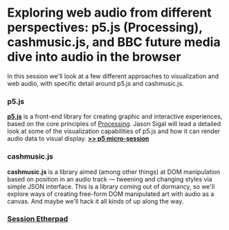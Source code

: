 # Exploring web audio from different perspectives: p5.js (Processing), cashmusic.js, and BBC future media dive into audio in the browser
  
In this session we'll look at a few different approaches to visualization and web audio, with
specific detail around p5.js and cashmusic.js. 

### p5.js
**[p5.js](http://p5js.org)** is a front-end library  for creating graphic and interactive experiences, based on the 
core principles of [Processing](https://processing.org/). Jason Sigal will lead a detailed look at 
some of the visualization capabilities of p5.js and how it can render audio data to visual 
display. **[>> p5 micro-session](https://github.com/cashmusic/mozfest/blob/master/sessions/p5.md)**
  
### cashmusic.js
**cashmusic.js** is a library aimed (among other things) at DOM manipulation based on position
in an audio track — tweening and changing styles via simple JSON interface. This is a library 
coming out of dormancy, so we'll explore ways of creating free-form DOM manipulated art with 
audio as a canvas. And maybe we'll hack it all kinds of up along the way.

### [Session Etherpad](https://festival.etherpad.mozilla.org/ZJfoAYlukB)
